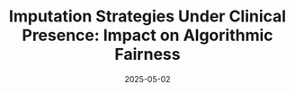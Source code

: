 ---
title: "Imputation Strategies Under Clinical Presence: Impact on Algorithmic Fairness"
collection: talks
type: "Talk"
venue: "Workshop on AI & Analytics for Social Good"
date: 2025-05-02
location: "Robert H. Smith School of Business, University of Maryland, MD, USA"
---